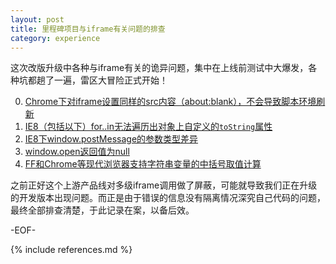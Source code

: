 ```yaml
---
layout: post
title: 里程碑项目与iframe有关问题的排查
category: experience
---
```


这次改版升级中各种与iframe有关的诡异问题，集中在上线前测试中大爆发，各种坑都趟了一遍，雷区大冒险正式开始！

0. [Chrome下对iframe设置同样的src内容（about:blank），不会导致脚本环境刷新](/blog/posts/chrome-blank-iframe-refresh)
0. [IE8（包括以下）for..in无法遍历出对象上自定义的`toString`属性](/blog/posts/tostring-cannot-be-iterated-in-ie)
0. [IE8下window.postMessage的参数类型差异](/blog/posts/message-parameter-of-postmessage-in-ie)
0. [window.open返回值为null](/blog/posts/window-open-return-null)
0. [FF和Chrome等现代浏览器支持字符串变量的中括号取值计算](/blog/posts/use-brackets-to-get-char-in-string)

之前正好这个上游产品线对多级iframe调用做了屏蔽，可能就导致我们正在升级的开发版本出现问题。而正是由于错误的信息没有隔离情况深究自己代码的问题，最终全部排查清楚，于此记录在案，以备后效。

-EOF-

{% include references.md %}
